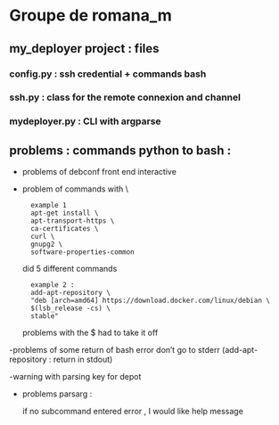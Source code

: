 # Groupe de romana_m

## my_deployer project : files

### config.py : ssh credential + commands bash

### ssh.py : class for the remote connexion and channel

### mydeployer.py : CLI with argparse

## problems : commands python to bash  :

- problems of debconf front end interactive

- problem of commands with \

        example 1 
        apt-get install \
        apt-transport-https \
        ca-certificates \
        curl \
        gnupg2 \
        software-properties-common

    did 5 different commands 

        example 2 :
        add-apt-repository \
        "deb [arch=amd64] https://download.docker.com/linux/debian \
        $(lsb_release -cs) \
        stable"
    problems with the $ had to take it off 

-problems of some return of bash error don’t go to stderr
(add-apt-repository : return in stdout)

-warning with parsing key for depot


- problems parsarg :

    if no subcommand entered error , I would like help message
